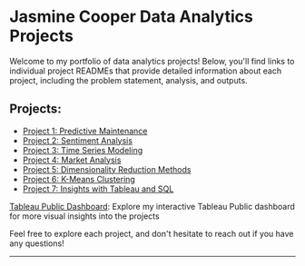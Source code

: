 # Jasmine Cooper Data Analytics Projects

Welcome to my portfolio of data analytics projects! Below, you'll find links to individual project READMEs that provide detailed information about each project, including the problem statement, analysis, and outputs.

## Projects:
- [Project 1: Predictive Maintenance](predictive-tool-maintenance/README.md)
- [Project 2: Sentiment Analysis](sentiment-analysis-neural-networks/README.md)
- [Project 3: Time Series Modeling](time-series-analysis/README.md)
- [Project 4: Market Analysis](market-basket-analysis/README.md)
- [Project 5: Dimensionality Reduction Methods](dimensionality-reduction-methods/README.md)
- [Project 6: K-Means Clustering](k-means-clustering/README.md)
- [Project 7: Insights with Tableau and SQL](tableau-sql-insights/README.md)



[Tableau Public Dashboard](https://public.tableau.com/app/profile/jasminecooper/vizzes): Explore my interactive Tableau Public dashboard for more visual insights into the projects

Feel free to explore each project, and don't hesitate to reach out if you have any questions!

---


